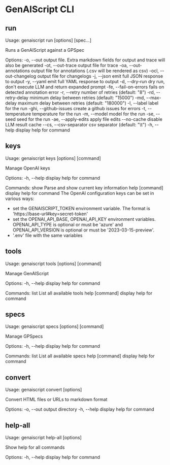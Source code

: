 # GenAIScript CLI

## run

Usage: genaiscript run [options] <tool> [spec...]

Runs a GenAIScript against a GPSpec

Options:
  -o, --out <string>               output file. Extra markdown fields for
                                   output and trace will also be generated
  -ot, --out-trace <string>        output file for trace
  -oa, --out-annotations <string>  output file for annotations (.csv will be
                                   rendered as csv)
  -ocl, --out-changelog <string>   output file for changelogs
  -j, --json                       emit full JSON response to output
  -y, --yaml                       emit full YAML response to output
  -d, --dry-run                    dry run, don't execute LLM and return
                                   expanded prompt
  -fe, --fail-on-errors            fails on detected annotation error
  -r, --retry <number>             number of retries (default: "8")
  -rd, --retry-delay <number>      minimum delay between retries (default:
                                   "15000")
  -md, --max-delay <number>        maximum delay between retries (default:
                                   "180000")
  -l, --label <string>             label for the run
  -ghi, --github-issues            create a github issues for errors
  -t, --temperature <number>       temperature for the run
  -m, --model <string>             model for the run
  -se, --seed <number>             seed for the run
  -ae, --apply-edits               apply file edits
  --no-cache                       disable LLM result cache
  --cs, --csv-separator <string>   csv separator (default: "\t")
  -h, --help                       display help for command

## keys

Usage: genaiscript keys [options] [command]

Manage OpenAI keys

Options:
  -h, --help      display help for command

Commands:
  show            Parse and show current key information
  help [command]  display help for command
The OpenAI configuration keys can be set in various ways:

-   set the GENAISCRIPT_TOKEN environment variable. The format is 'https://base-url#key=secret-token'
-   set the OPENAI_API_BASE, OPENAI_API_KEY environment variables. OPENAI_API_TYPE is optional or must be 'azure' and OPENAI_API_VERSION is optional or must be '2023-03-15-preview'.
-   '.env' file with the same variables


## tools

Usage: genaiscript tools [options] [command]

Manage GenAIScript

Options:
  -h, --help      display help for command

Commands:
  list            List all available tools
  help [command]  display help for command

## specs

Usage: genaiscript specs [options] [command]

Manage GPSpecs

Options:
  -h, --help      display help for command

Commands:
  list            List all available specs
  help [command]  display help for command

## convert

Usage: genaiscript convert [options] <path>

Convert HTML files or URLs to markdown format

Options:
  -o, --out <string>  output directory
  -h, --help          display help for command

## help-all

Usage: genaiscript help-all [options]

Show help for all commands

Options:
  -h, --help  display help for command
